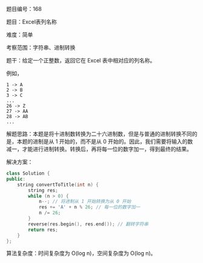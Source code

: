 题目编号：168

题目：Excel表列名称

难度：简单

考察范围：字符串、进制转换

题干：给定一个正整数，返回它在 Excel 表中相对应的列名称。

例如，

    1 -> A
    2 -> B
    3 -> C
    ...
    26 -> Z
    27 -> AA
    28 -> AB 
    ...

解题思路：本题是将十进制数转换为二十六进制数，但是与普通的进制转换不同的是，本题的进制是从 1 开始的，而不是从 0 开始的。因此，我们需要将输入的数减一，才能进行进制转换。转换后，再将每一位的数字加一，得到最终的结果。

解决方案：

```cpp
class Solution {
public:
    string convertToTitle(int n) {
        string res;
        while (n > 0) {
            n--; // 将进制从 1 开始转换为从 0 开始
            res += 'A' + n % 26; // 每一位的数字加一
            n /= 26;
        }
        reverse(res.begin(), res.end()); // 翻转字符串
        return res;
    }
};
```

算法复杂度：时间复杂度为 O(log n)，空间复杂度为 O(log n)。